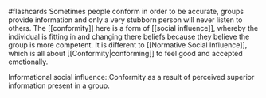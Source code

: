 #flashcards 
Sometimes people conform in order to be accurate, groups provide information and only a very stubborn person will never listen to others. The [[conformity]] here is a form of [[social influence]], whereby the individual is fitting in and changing there beliefs because they believe the group is more competent. It is different to [[Normative Social Influence]], which is all about [[Conformity|conforming]] to feel good and accepted emotionally.

Informational social influence::Conformity as a result of perceived superior information present in a group.
<!--SR:!2023-11-08,4,270-->